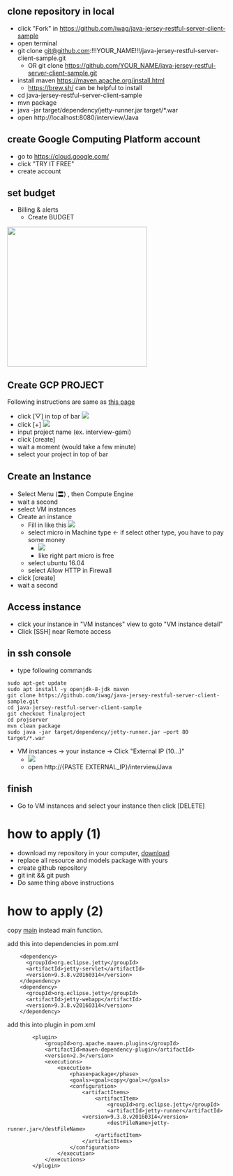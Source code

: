## clone repository in local
- click "Fork" in https://github.com/iwag/java-jersey-restful-server-client-sample
- open terminal
- git clone git@github.com:!!!YOUR_NAME!!!/java-jersey-restful-server-client-sample.git
  - OR git clone https://github.com/YOUR_NAME/java-jersey-restful-server-client-sample.git
- install maven https://maven.apache.org/install.html
  - https://brew.sh/ can be helpful to install
- cd java-jersey-restful-server-client-sample
- mvn package
- java -jar target/dependency/jetty-runner.jar target/*.war
- open http://localhost:8080/interview/Java


## create Google Computing Platform account
- go to https://cloud.google.com/
- click "TRY IT FREE"
- create account

## set budget
- Billing & alerts
  -  Create BUDGET
 <img src="https://i.gyazo.com/cfb95da3a13ae2993e6f033de7a3f17b.png" width="320px"/>

## Create GCP PROJECT
Following instructions are same as [this page](https://cloud.google.com/compute/docs/quickstart-linux)
- click [▽] in top of bar <img src="https://i.gyazo.com/f3ed63049158433f9bb037d0b283dcb6.png"  />
- click [+] <img src="https://i.gyazo.com/594d23f0b5c29fc780568a6a711c9ccb.png"  />
- input project name (ex. interview-gami)
- click [create]
- wait a moment (would take a few minute)
- select your project in top of bar


## Create an Instance
- Select Menu (〓) , then Compute Engine
- wait a second
- select VM instances
- Create an instance
  - Fill in like this <img src="https://i.gyazo.com/6c9e6d857cad9cd4e0e6cd7c4dbf1f4e.png" />
  - select micro in Machine type <- if select other type, you have to pay some money
    - <img src="https://i.gyazo.com/6935c7f9aa8d105de28cb62df3a842d7.png" />
    - like right part micro is free
  - select ubuntu 16.04
  - select Allow HTTP  in  Firewall
- click [create]
- wait a second

## Access instance 
- click your instance in "VM instances" view to goto "VM instance detail"
- Click [SSH] near Remote access

## in ssh console
- type following commands

```
sudo apt-get update
sudo apt install -y openjdk-8-jdk maven
git clone https://github.com/iwag/java-jersey-restful-server-client-sample.git
cd java-jersey-restful-server-client-sample
git checkout finalproject
cd projserver
mvn clean package
sudo java -jar target/dependency/jetty-runner.jar —port 80 target/*.war
```

- VM instances -> your instance ->  Click "External IP (10…)"
  - <img src="https://i.gyazo.com/ddf640b9ef2ae4eb2392d1b3e00db7fb.png" />
  - open http://{PASTE EXTERNAL_IP}/interview/Java

## finish
- Go to VM instances and select your instance then click [DELETE]

# how to apply (1)

- download my repository in your computer, [download](https://github.com/iwag/java-jersey-restful-server-client-sample/archive/finalproject.zip)
- replace all resource and models package with yours
- create github repository
- git init && git push
- Do same thing above instructions


# how to apply (2)

copy [main](https://github.com/iwag/java-jersey-restful-server-client-sample/blob/master/projserver/src/main/java/io/github/iwag/jerseystarter/main/Main.java) instead main function.

add this into dependencies in pom.xml

```
    <dependency>
      <groupId>org.eclipse.jetty</groupId>
      <artifactId>jetty-servlet</artifactId>
      <version>9.3.8.v20160314</version>
    </dependency>
    <dependency>
      <groupId>org.eclipse.jetty</groupId>
      <artifactId>jetty-webapp</artifactId>
      <version>9.3.8.v20160314</version>
    </dependency>
```

add this into plugin in pom.xml

```
		<plugin>
			<groupId>org.apache.maven.plugins</groupId>
			<artifactId>maven-dependency-plugin</artifactId>
			<version>2.3</version>
			<executions>
				<execution>
					<phase>package</phase>
					<goals><goal>copy</goal></goals>
					<configuration>
						<artifactItems>
							<artifactItem>
								<groupId>org.eclipse.jetty</groupId>
								<artifactId>jetty-runner</artifactId>
				        <version>9.3.8.v20160314</version>
								<destFileName>jetty-runner.jar</destFileName>
							</artifactItem>
						</artifactItems>
					</configuration>
				</execution>
			</executions>
		</plugin>
```

